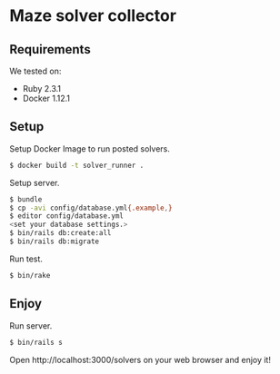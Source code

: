 # Maze solver collector

## Requirements

We tested on:

* Ruby 2.3.1
* Docker 1.12.1

## Setup

Setup Docker Image to run posted solvers.

```sh
$ docker build -t solver_runner .
```

Setup server.

```sh
$ bundle
$ cp -avi config/database.yml{.example,}
$ editor config/database.yml
<set your database settings.>
$ bin/rails db:create:all
$ bin/rails db:migrate
```

Run test.

```sh
$ bin/rake
```

## Enjoy

Run server.

```sh
$ bin/rails s
```

Open http://localhost:3000/solvers on your web browser and enjoy it!
